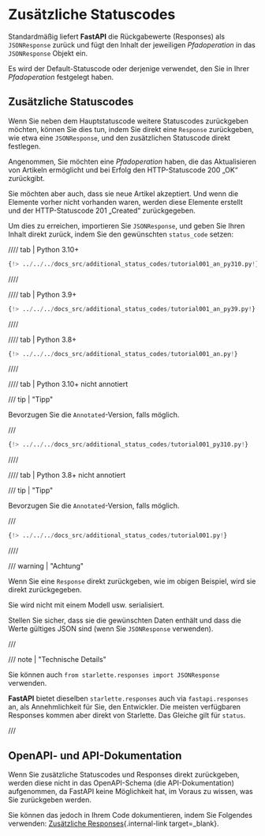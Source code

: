 # Zusätzliche Statuscodes

Standardmäßig liefert **FastAPI** die Rückgabewerte (Responses) als `JSONResponse` zurück und fügt den Inhalt der jeweiligen *Pfadoperation* in das `JSONResponse` Objekt ein.

Es wird der Default-Statuscode oder derjenige verwendet, den Sie in Ihrer *Pfadoperation* festgelegt haben.

## Zusätzliche Statuscodes

Wenn Sie neben dem Hauptstatuscode weitere Statuscodes zurückgeben möchten, können Sie dies tun, indem Sie direkt eine `Response` zurückgeben, wie etwa eine `JSONResponse`, und den zusätzlichen Statuscode direkt festlegen.

Angenommen, Sie möchten eine *Pfadoperation* haben, die das Aktualisieren von Artikeln ermöglicht und bei Erfolg den HTTP-Statuscode 200 „OK“ zurückgibt.

Sie möchten aber auch, dass sie neue Artikel akzeptiert. Und wenn die Elemente vorher nicht vorhanden waren, werden diese Elemente erstellt und der HTTP-Statuscode 201 „Created“ zurückgegeben.

Um dies zu erreichen, importieren Sie `JSONResponse`, und geben Sie Ihren Inhalt direkt zurück, indem Sie den gewünschten `status_code` setzen:

//// tab | Python 3.10+

```Python hl_lines="4  25"
{!> ../../../docs_src/additional_status_codes/tutorial001_an_py310.py!}
```

////

//// tab | Python 3.9+

```Python hl_lines="4  25"
{!> ../../../docs_src/additional_status_codes/tutorial001_an_py39.py!}
```

////

//// tab | Python 3.8+

```Python hl_lines="4  26"
{!> ../../../docs_src/additional_status_codes/tutorial001_an.py!}
```

////

//// tab | Python 3.10+ nicht annotiert

/// tip | "Tipp"

Bevorzugen Sie die `Annotated`-Version, falls möglich.

///

```Python hl_lines="2  23"
{!> ../../../docs_src/additional_status_codes/tutorial001_py310.py!}
```

////

//// tab | Python 3.8+ nicht annotiert

/// tip | "Tipp"

Bevorzugen Sie die `Annotated`-Version, falls möglich.

///

```Python hl_lines="4  25"
{!> ../../../docs_src/additional_status_codes/tutorial001.py!}
```

////

/// warning | "Achtung"

Wenn Sie eine `Response` direkt zurückgeben, wie im obigen Beispiel, wird sie direkt zurückgegeben.

Sie wird nicht mit einem Modell usw. serialisiert.

Stellen Sie sicher, dass sie die gewünschten Daten enthält und dass die Werte gültiges JSON sind (wenn Sie `JSONResponse` verwenden).

///

/// note | "Technische Details"

Sie können auch `from starlette.responses import JSONResponse` verwenden.

**FastAPI** bietet dieselben `starlette.responses` auch via `fastapi.responses` an, als Annehmlichkeit für Sie, den Entwickler. Die meisten verfügbaren Responses kommen aber direkt von Starlette. Das Gleiche gilt für `status`.

///

## OpenAPI- und API-Dokumentation

Wenn Sie zusätzliche Statuscodes und Responses direkt zurückgeben, werden diese nicht in das OpenAPI-Schema (die API-Dokumentation) aufgenommen, da FastAPI keine Möglichkeit hat, im Voraus zu wissen, was Sie zurückgeben werden.

Sie können das jedoch in Ihrem Code dokumentieren, indem Sie Folgendes verwenden: [Zusätzliche Responses](additional-responses.md){.internal-link target=_blank}.
